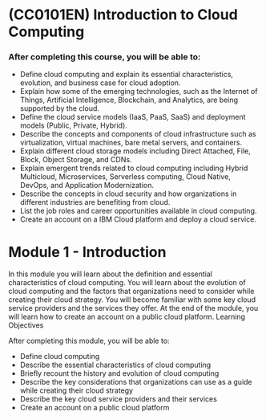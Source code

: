 # (CC0101EN) Introduction to Cloud Computing

### After completing this course, you will be able to: 

*   Define cloud computing and explain its essential characteristics, evolution, and business case for cloud adoption.
*   Explain how some of the emerging technologies, such as the Internet of Things, Artificial Intelligence, Blockchain, and Analytics, are being supported by the cloud.
*   Define the cloud service models (IaaS, PaaS, SaaS) and deployment models (Public, Private, Hybrid).
*   Describe the concepts and components of cloud infrastructure such as virtualization, virtual machines, bare metal servers, and containers.
*   Explain different cloud storage models including Direct Attached, File, Block, Object Storage, and CDNs.
*   Explain emergent trends related to cloud computing including Hybrid Multicloud, Microservices, Serverless computing, Cloud Native, DevOps, and Application Modernization.
*   Describe the concepts in cloud security and how organizations in different industries are benefiting from cloud.
*   List the job roles and career opportunities available in cloud computing.
*   Create an account on a IBM Cloud platform and deploy a cloud service.

# Module 1 - Introduction

In this module you will learn about the definition and essential characteristics of cloud computing. You will learn about the evolution of cloud computing and the factors that organizations need to consider while creating their cloud strategy. You will become familiar with some key cloud service providers and the services they offer. At the end of the module, you will learn how to create an account on a public cloud platform.
Learning Objectives

After completing this module, you will be able to:

*    Define cloud computing
*    Describe the essential characteristics of cloud computing
*    Briefly recount the history and evolution of cloud computing
*    Describe the key considerations that organizations can use as a guide while creating their cloud strategy
*    Describe the key cloud service providers and their services
*    Create an account on a public cloud platform

